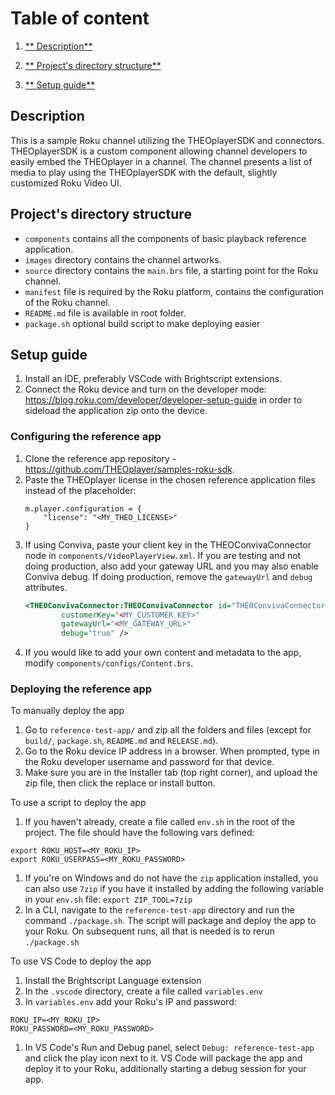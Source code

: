 # Table of content

1. [** Description**](#description)

2. [** Project's directory structure**](#projects-directory-structure)

3. [** Setup guide**](#setup-guide)

## Description

This is a sample Roku channel utilizing the THEOplayerSDK and connectors.
THEOplayerSDK is a custom component allowing channel developers to easily embed the THEOplayer in a channel.
The channel presents a list of media to play using the THEOplayerSDK with the default, slightly customized Roku Video UI.

## Project's directory structure

- `components` contains all the components of basic playback reference application.
- `images` directory contains the channel artworks.
- `source` directory contains the `main.brs` file, a starting point for the Roku channel.
- `manifest` file is required by the Roku platform, contains the configuration of the Roku channel.
- `README.md` file is available in root folder.
- `package.sh` optional build script to make deploying easier

## Setup guide

1. Install an IDE, preferably VSCode with Brightscript extensions.
2. Connect the Roku device and turn on the developer mode: https://blog.roku.com/developer/developer-setup-guide in order to sideload the application zip onto the device.

### Configuring the reference app

1. Clone the reference app repository - https://github.com/THEOplayer/samples-roku-sdk.
1. Paste the THEOplayer license in the chosen reference application files instead of the placeholder:
   ```brightscript
   m.player.configuration = {
       "license": "<MY_THEO_LICENSE>"
   }
   ```
1. If using Conviva, paste your client key in the THEOConvivaConnector node in `components/VideoPlayerView.xml`. If you are testing and not doing production, also add your gateway URL and you may also enable Conviva debug. If doing production, remove the `gatewayUrl` and `debug` attributes.
   ```xml
   <THEOConvivaConnector:THEOConvivaConnector id="THEOConvivaConnector"
           customerKey="<MY_CUSTOMER_KEY>"
           gatewayUrl="<MY_GATEWAY_URL>"
           debug="true" />
   ```
1. If you would like to add your own content and metadata to the app, modify `components/configs/Content.brs`.

### Deploying the reference app

To manually deploy the app

1. Go to `reference-test-app/` and zip all the folders and files (except for `build/`, `package.sh`, `README.md` and `RELEASE.md`).
1. Go to the Roku device IP address in a browser. When prompted, type in the Roku developer username and password for that device.
1. Make sure you are in the Installer tab (top right corner), and upload the zip file, then click the replace or install button.

To use a script to deploy the app

1. If you haven't already, create a file called `env.sh` in the root of the project. The file should have the following vars defined:

```shell
export ROKU_HOST=<MY_ROKU_IP>
export ROKU_USERPASS=<MY_ROKU_PASSWORD>
```

1. If you're on Windows and do not have the `zip` application installed, you can also use `7zip` if you have it installed by adding the following variable in your `env.sh` file:
   `export ZIP_TOOL=7zip`
1. In a CLI, navigate to the `reference-test-app` directory and run the command `./package.sh`. The script will package and deploy the app to your Roku. On subsequent runs, all that is needed is to rerun `./package.sh`

To use VS Code to deploy the app

1. Install the Brightscript Language extension
1. In the `.vscode` directory, create a file called `variables.env`
1. In `variables.env` add your Roku's IP and password:

```
ROKU_IP=<MY_ROKU_IP>
ROKU_PASSWORD=<MY_ROKU_PASSWORD>
```

1. In VS Code's Run and Debug panel, select `Debug: reference-test-app` and click the play icon next to it. VS Code will package the app and deploy it to your Roku, additionally starting a debug session for your app.
